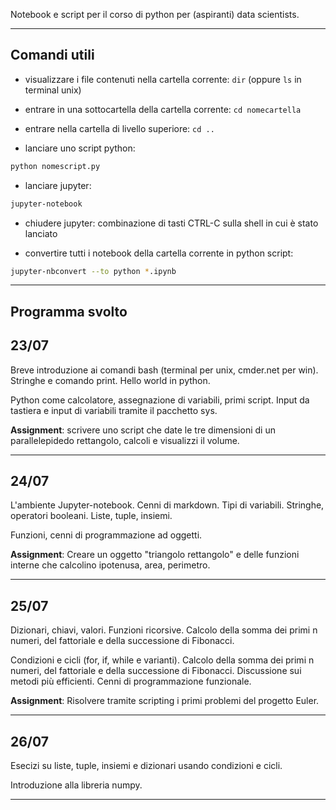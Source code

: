 Notebook e script per il corso di python per (aspiranti) data scientists.

--------

Comandi utili
--------
* visualizzare i file contenuti nella cartella corrente:
`dir` (oppure `ls` in terminal unix)

* entrare in una sottocartella della cartella corrente:
`cd nomecartella`

* entrare nella cartella di livello superiore:
`cd ..`

* lanciare uno script python:
```bash
python nomescript.py
```

* lanciare jupyter:
```bash
jupyter-notebook
```

* chiudere jupyter:
combinazione di tasti CTRL-C sulla shell in cui è stato lanciato

* convertire tutti i notebook della cartella corrente in python script:
```bash
jupyter-nbconvert --to python *.ipynb
```




--------

Programma svolto
--------



23/07
--------
Breve introduzione ai comandi bash (terminal per unix, cmder.net per win).
Stringhe e comando print. Hello world in python.

Python come calcolatore, assegnazione di variabili, primi script. Input da tastiera e input di variabili tramite il pacchetto sys.

**Assignment**: scrivere uno script che date le tre dimensioni di un parallelepidedo rettangolo, calcoli e visualizzi il volume.

--------


24/07
--------
L'ambiente Jupyter-notebook. Cenni di markdown.
Tipi di variabili. Stringhe, operatori booleani. Liste, tuple, insiemi.

Funzioni, cenni di programmazione ad oggetti.

**Assignment**: Creare un oggetto "triangolo rettangolo" e delle funzioni interne che calcolino ipotenusa, area, perimetro.

--------


25/07
--------
Dizionari, chiavi, valori.
Funzioni ricorsive. Calcolo della somma dei primi n numeri, del fattoriale e della successione di Fibonacci.

Condizioni e cicli (for, if, while e varianti). Calcolo della somma dei primi n numeri, del fattoriale e della successione di Fibonacci. Discussione sui metodi più efficienti. Cenni di programmazione funzionale.

**Assignment**: Risolvere tramite scripting i primi problemi del progetto Euler.

--------

26/07
--------
Esecizi su liste, tuple, insiemi e dizionari usando condizioni e cicli.

Introduzione alla libreria numpy.

--------
